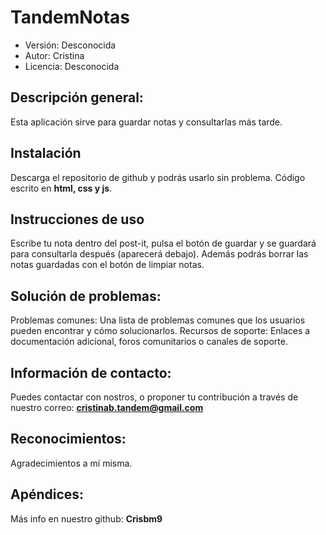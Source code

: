 # TandemNotas
- Versión: Desconocida
- Autor: Cristina
- Licencia: Desconocida

## Descripción general:
Esta aplicación sirve para guardar notas y consultarlas más tarde.


## Instalación
Descarga el repositorio de github y podrás usarlo sin problema.
Código escrito en **html, css y js**.

## Instrucciones de uso
Escribe tu nota dentro del post-it, pulsa el botón de guardar y se guardará para consultarla después (aparecerá debajo).
Además podrás borrar las notas guardadas con el botón de limpiar notas.

## Solución de problemas:
Problemas comunes: Una lista de problemas comunes que los usuarios pueden encontrar y cómo solucionarlos.
Recursos de soporte: Enlaces a documentación adicional, foros comunitarios o canales de soporte.

## Información de contacto:
Puedes contactar con nostros, o proponer tu contribución a través de nuestro correo:
**cristinab.tandem@gmail.com**

## Reconocimientos:
Agradecimientos a mí misma.

## Apéndices:
Más info en nuestro github: **Crisbm9**
